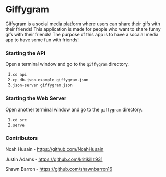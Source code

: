 # Giffygram

Giffygram is a social media platform where users can share their gifs with their friends! This application is made for people who want to share funny gifs with their friends! The purpose of this app is to have a socaial media app to have some fun with friends! 

### Starting the API

Open a terminal window and go to the `giffygram` directory.

1. `cd api`
1. `cp db.json.example giffygram.json`
1. `json-server giffygram.json`

### Starting the Web Server

Open another terminal window and go to the `giffygram` directory.

1. `cd src`
1. `serve`

### Contributors

Noah Husain - https://github.com/NoahHusain 

Justin Adams - https://github.com/kritikillz931

Shawn Barron - https://github.com/shawnbarron16
